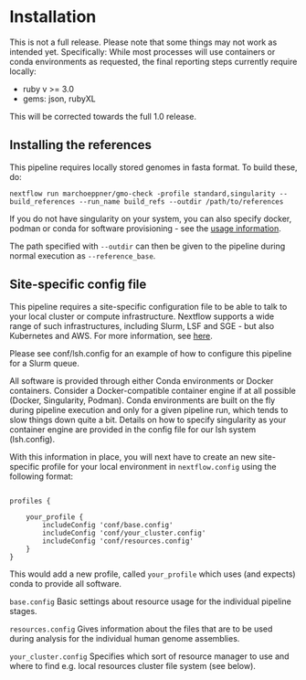 # Installation

This is not a full release. Please note that some things may not work as intended yet. 
Specifically: While most processes will use containers or conda environments as requested, the final reporting steps currently require locally:

- ruby v >= 3.0
- gems: json, rubyXL

This will be corrected towards the full 1.0 release. 

## Installing the references

This pipeline requires locally stored genomes in fasta format. To build these, do:

```
nextflow run marchoeppner/gmo-check -profile standard,singularity --build_references --run_name build_refs --outdir /path/to/references
```

If you do not have singularity on your system, you can also specify docker, podman or conda for software provisioning - see the [usage information](usage.md).

The path specified with `--outdir` can then be given to the pipeline during normal execution as `--reference_base`.


## Site-specific config file

This pipeline requires a site-specific configuration file to be able to talk to your local cluster or compute infrastructure. Nextflow supports a wide
range of such infrastructures, including Slurm, LSF and SGE - but also Kubernetes and AWS. For more information, see [here](https://www.nextflow.io/docs/latest/executor.html).

Please see conf/lsh.config for an example of how to configure this pipeline for a Slurm queue.

All software is provided through either Conda environments or Docker containers. Consider a Docker-compatible container engine if at all possible (Docker, Singularity, Podman). Conda environments are built on the fly during pipeline execution and only for a given pipeline run, which tends to slow things down quite a bit. Details on how to specify singularity as your container engine are provided in the config file for our lsh system (lsh.config).

With this information in place, you will next have to create an new site-specific profile for your local environment in `nextflow.config` using the following format:

```

profiles {
	
	your_profile {
		includeConfig 'conf/base.config'
		includeConfig 'conf/your_cluster.config'
		includeConfig 'conf/resources.config'
	}
}

```

This would add a new profile, called `your_profile` which uses (and expects) conda to provide all software. 

`base.config` Basic settings about resource usage for the individual pipeline stages. 

`resources.config` Gives information about the files that are to be used during analysis for the individual human genome assemblies. 

`your_cluster.config` Specifies which sort of resource manager to use and where to find e.g. local resources cluster file system (see below).

